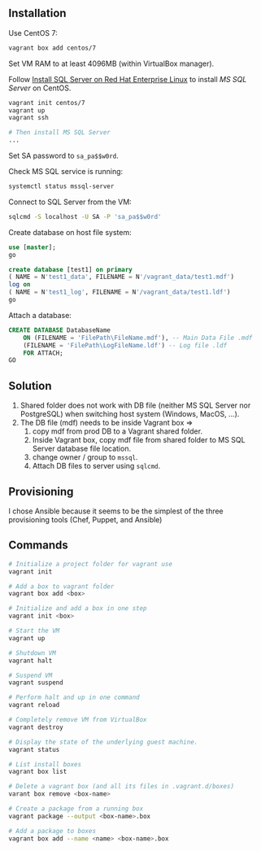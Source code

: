## Installation

Use CentOS 7:

```sh
vagrant box add centos/7
```

Set VM RAM to at least 4096MB (within VirtualBox manager).

Follow [Install SQL Server on Red Hat Enterprise Linux](https://docs.microsoft.com/en-us/sql/linux/sql-server-linux-setup-red-hat) to install _MS SQL Server_ on CentOS.

```sh
vagrant init centos/7
vagrant up
vagrant ssh

# Then install MS SQL Server
...
```

Set SA password to `sa_pa$$w0rd`.

Check MS SQL service is running:

```sh
systemctl status mssql-server
```

Connect to SQL Server from the VM:

```sh
sqlcmd -S localhost -U SA -P 'sa_pa$$w0rd'
```

Create database on host file system:

```sql
use [master];
go

create database [test1] on primary
( NAME = N'test1_data', FILENAME = N'/vagrant_data/test1.mdf')
log on
( NAME = N'test1_log', FILENAME = N'/vagrant_data/test1.ldf')
go
```

Attach a database:

```sql
CREATE DATABASE DatabaseName
    ON (FILENAME = 'FilePath\FileName.mdf'), -- Main Data File .mdf
    (FILENAME = 'FilePath\LogFileName.ldf') -- Log file .ldf
    FOR ATTACH;
GO
```

## Solution

1. Shared folder does not work with DB file (neither MS SQL Server nor PostgreSQL) when switching host system (Windows, MacOS, ...).
2. The DB file (mdf) needs to be inside Vagrant box =>
    1. copy mdf from prod DB to a Vagrant shared folder.
    2. Inside Vagrant box, copy mdf file from shared folder to MS SQL Server database file location.
    3. change owner / group to `mssql`.
    4. Attach DB files to server using `sqlcmd`.

## Provisioning

I chose Ansible because it seems to be the simplest of the three provisioning tools (Chef, Puppet, and Ansible)

## Commands

```sh
# Initialize a project folder for vagrant use
vagrant init

# Add a box to vagrant folder
vagrant box add <box>

# Initialize and add a box in one step
vagrant init <box>

# Start the VM
vagrant up

# Shutdown VM
vagrant halt

# Suspend VM
vagrant suspend

# Perform halt and up in one command
vagrant reload

# Completely remove VM from VirtualBox
vagrant destroy

# Display the state of the underlying guest machine.
vagrant status

# List install boxes
vagrant box list

# Delete a vagrant box (and all its files in .vagrant.d/boxes)
varant box remove <box-name>

# Create a package from a running box
vagrant package --output <box-name>.box

# Add a package to boxes
vagrant box add --name <name> <box-name>.box
```
